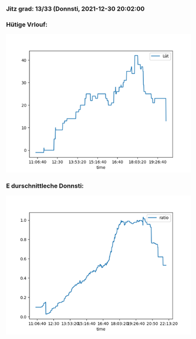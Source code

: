 ### Jitz grad: 13/33 (Donnsti, 2021-12-30 20:02:00

### Hütige Vrlouf:
![Graph](Today.png)

### E durschnittleche Donnsti:
![Graph](Donnsti.png)